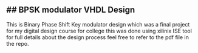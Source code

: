 **## BPSK modulator VHDL Design**
---
This is Binary Phase Shift Key modulator design which was a final project for my digital design course for college this was done using xilinix ISE tool for full details about the design process feel free to refer to the pdf file in the repo.
